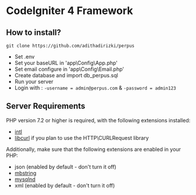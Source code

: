# CodeIgniter 4 Framework

## How to install?

`git clone https://github.com/adithadirizki/perpus`
- Set .env
- Set your baseURL in 'app\Config\App.php'
- Set email configure in 'app\Config\Email.php'
- Create database and import db_perpus.sql
- Run your server
- Login with : `-username = admin@perpus.com` &  `-password = admin123`

## Server Requirements

PHP version 7.2 or higher is required, with the following extensions installed: 

- [intl](http://php.net/manual/en/intl.requirements.php)
- [libcurl](http://php.net/manual/en/curl.requirements.php) if you plan to use the HTTP\CURLRequest library

Additionally, make sure that the following extensions are enabled in your PHP:

- json (enabled by default - don't turn it off)
- [mbstring](http://php.net/manual/en/mbstring.installation.php)
- [mysqlnd](http://php.net/manual/en/mysqlnd.install.php)
- xml (enabled by default - don't turn it off)

